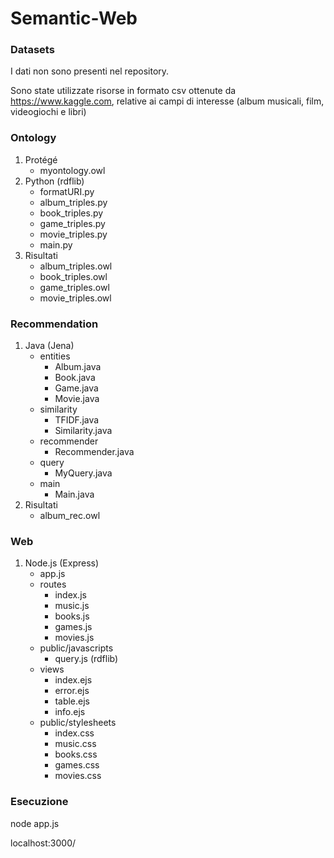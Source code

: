 # Semantic-Web

### Datasets
I dati non sono presenti nel repository.

Sono state utilizzate risorse in formato csv ottenute da https://www.kaggle.com, relative ai campi di interesse (album musicali, film, videogiochi e libri)

### Ontology

1. Protégé
   * myontology.owl
2. Python (rdflib)
   * formatURI.py
   * album_triples.py
   * book_triples.py
   * game_triples.py
   * movie_triples.py
   * main.py
3. Risultati
   * album_triples.owl
   * book_triples.owl
   * game_triples.owl
   * movie_triples.owl

### Recommendation

1. Java (Jena)
   * entities
     - Album.java
     - Book.java
     - Game.java
     - Movie.java
   * similarity
     - TFIDF.java
     - Similarity.java
   * recommender
     - Recommender.java
   * query
     - MyQuery.java
   * main
     - Main.java
2. Risultati
   * album_rec.owl

### Web

1. Node.js (Express)
   * app.js
   * routes
     - index.js
     - music.js
     - books.js
     - games.js
     - movies.js
   * public/javascripts
     - query.js (rdflib)
   * views
     - index.ejs
     - error.ejs
     - table.ejs
     - info.ejs
   * public/stylesheets
     - index.css
     - music.css
     - books.css
     - games.css
     - movies.css

### Esecuzione

node app.js

localhost:3000/
